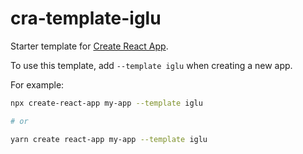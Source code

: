 # cra-template-iglu

Starter template for [Create React App](https://github.com/facebook/create-react-app).

To use this template, add `--template iglu` when creating a new app.

For example:

```sh
npx create-react-app my-app --template iglu

# or

yarn create react-app my-app --template iglu
```
